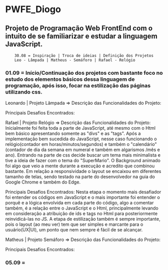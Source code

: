 # PWFE_Diogo

<h2> Projeto de Programação Web FrontEnd com o intuito de se familiarizar e estudar a linguagem JavaScript. </h2>

        30.08 = Inspiração | Troca de ideias | Definição dos Projetos
        Leo - Lâmpada | Matheus - Semáforo | Rafael - Relógio



<h3> 01.09 = Início/Continuação dos projetos com bastante foco no estudo dos elementos básicos dessa linguagem de programação, após isso, focar na estilização das páginas utilizando css. </h3>

Leonardo | Projeto Lâmpada =>
Descrição das Funcionalidades do Projeto:

Principais Desafios Encontrados:

Rafael | Projeto Relógio =>
Descrição das Funcionalidades do Projeto:
Inicialmente foi feita toda a parte de JavaScript, até mesmo com o Html bem básico apresentando somente as "divs" e as "tags". Após a implementação bem sucedida do JavaScript, nesse caso funcionando o relógio(contador em horas/minutos/segundos) e também o "calendário"(contador de dia da semana em numeral e também em algarismos /mês e ano).
Entrando na parte de css decide buscar um tema mais minimalista e tive a ideia de fazer com o tema do "SuperMario". O Background animado foi algo que veio a mente durante a execução e acredito que combinou bastante. Em relação a responsividade o layout se encaixou em diferentes tamanho de telas, sendo testado na parte do desenvolvedor na guia do Google Chrome e também do Edge. 

Principais Desafios Encontrados:
Nesta etapa o momento mais desafiador foi entender os códigos em JavaScript e o mais importante foi entender o porquê e a lógica envolvida em cada parte do código, algo a comentar também, é a relação entre o JavaScript e o Html, principalmente levando em consideração a atribuição de ids e tags no Html para posteriormente reinvidicá-las no JS.
A etapa de estilização também é sempre importante, pois o layout (ao meu ver) tem que ser simples e marcante para o usuário(UX|UI), um ponto que nem sempre é fácil de se alcançar.



Matheus | Projeto Semáforo => 
Descrição das Funcionalidades do Projeto:

Principais Desafios Encontrados:



<h3> 05.09 = </h3>
